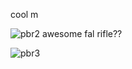 
cool m

![pbr2](https://cdn.discordapp.com/attachments/484785909099790346/1074648715748462612/image.png)
awesome fal rifle??

![pbr3](https://cdn.discordapp.com/attachments/484785909099790346/1074371797874655342/image.png)
